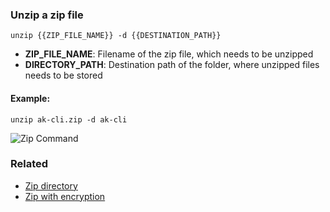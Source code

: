 ### Unzip a zip file

`unzip {{ZIP_FILE_NAME}} -d {{DESTINATION_PATH}}`

- <b>ZIP_FILE_NAME</b>: Filename of the zip file, which needs to be unzipped
- <b>DIRECTORY_PATH</b>: Destination path of the folder, where unzipped files needs to be stored

#### Example:

`unzip ak-cli.zip -d ak-cli`


<img src="../../gifs/unzip-command.gif" alt="Zip Command"/> <br>

### Related

- [Zip directory](zip-command.md)
- [Zip with encryption](zip-command-encryption.md)